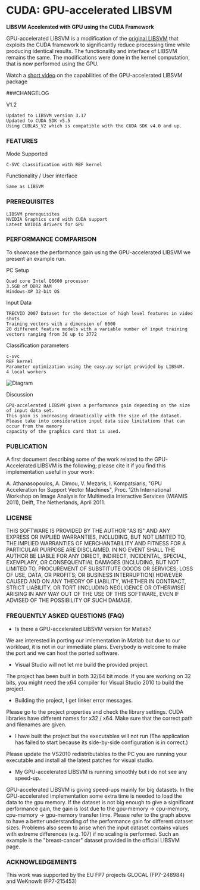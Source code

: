 CUDA: GPU-accelerated LIBSVM
====
**LIBSVM Accelerated with GPU using the CUDA Framework**

GPU-accelerated LIBSVM is a modification of the [original LIBSVM](http://www.csie.ntu.edu.tw/~cjlin/libsvm/) that exploits the CUDA framework to significantly reduce processing time while producing identical results. The functionality and interface of LIBSVM remains the same. The modifications were done in the kernel computation, that is now performed using the GPU.

Watch a [short video](http://www.youtube.com/watch?v=Fl99tQQd55U) on the capabilities of the GPU-accelerated LIBSVM package

###CHANGELOG
	
V1.2 
	
	Updated to LIBSVM version 3.17
	Updated to CUDA SDK v5.5
	Using CUBLAS_V2 which is compatible with the CUDA SDK v4.0 and up.

### FEATURES

Mode Supported

    C-SVC classification with RBF kernel

Functionality / User interface

    Same as LIBSVM

### PREREQUISITES

    LIBSVM prerequisites
    NVIDIA Graphics card with CUDA support
    Latest NVIDIA drivers for GPU
	
### PERFORMANCE COMPARISON

To showcase the performance gain using the GPU-accelerated LIBSVM we present an example run.

PC Setup

    Quad core Intel Q6600 processor
    3.5GB of DDR2 RAM
    Windows-XP 32-bit OS

Input Data

    TRECVID 2007 Dataset for the detection of high level features in video shots
    Training vectors with a dimension of 6000
    20 different feature models with a variable number of input training vectors ranging from 36 up to 3772

Classification parameters

    c-svc
    RBF kernel
    Parameter optimization using the easy.py script provided by LIBSVM.
    4 local workers
![Diagram](http://mklab.iti.gr/files/GPULIBSVM-comparison.jpg)

Discussion

    GPU-accelerated LIBSVM gives a performance gain depending on the size of input data set. 
    This gain is increasing dramatically with the size of the dataset.
    Please take into consideration input data size limitations that can occur from the memory 
    capacity of the graphics card that is used.    
    
### PUBLICATION

A first document describing some of the work related to the GPU-Accelerated LIBSVM is the following; please cite it if you find this implementation useful in your work:

A. Athanasopoulos, A. Dimou, V. Mezaris, I. Kompatsiaris, "GPU Acceleration for Support Vector Machines", Proc. 12th International Workshop on Image Analysis for Multimedia Interactive Services (WIAMIS 2011), Delft, The Netherlands, April 2011.

### LICENSE

THIS SOFTWARE IS PROVIDED BY THE AUTHOR "AS IS" AND ANY EXPRESS OR IMPLIED WARRANTIES, INCLUDING, BUT NOT LIMITED TO, THE IMPLIED WARRANTIES OF MERCHANTABILITY AND FITNESS FOR A PARTICULAR PURPOSE ARE DISCLAIMED. IN NO EVENT SHALL THE AUTHOR BE LIABLE FOR ANY DIRECT, INDIRECT, INCIDENTAL, SPECIAL, EXEMPLARY, OR CONSEQUENTIAL DAMAGES (INCLUDING, BUT NOT LIMITED TO, PROCUREMENT OF SUBSTITUTE GOODS OR SERVICES; LOSS OF USE, DATA, OR PROFITS; OR BUSINESS INTERRUPTION) HOWEVER CAUSED AND ON ANY THEORY OF LIABILITY, WHETHER IN CONTRACT, STRICT LIABILITY, OR TORT (INCLUDING NEGLIGENCE OR OTHERWISE) ARISING IN ANY WAY OUT OF THE USE OF THIS SOFTWARE, EVEN IF ADVISED OF THE POSSIBILITY OF SUCH DAMAGE.

### FREQUENTLY ASKED QUESTIONS (FAQ)

* Is there a GPU-accelerated LIBSVM version for Matlab?

We are interested in porting our imlementation in Matlab but due to our workload, it is not in our immediate plans. Everybody is welcome to make the port and we can host the ported software.

* Visual Studio will not let me build the provided project.

The project has been built in both 32/64 bit mode. If you are working on 32 bits, you might need the x64 compiler for Visual Studio 2010 to build the project.

* Building the project, I get linker error messages.

Please go to the project properties and check the library settings. CUDA libraries have different names for x32 / x64. Make sure that the correct path and filenames are given.

* I have built the project but the executables will not run (The application has failed to start because its side-by-side configuration is in
correct.)

Please update the VS2010 redistributables to the PC you are running your executable and install all the latest patches for visual studio.

* My GPU-accelerated LIBSVM is running smoothly but i do not see any speed-up.

GPU-accelerated LIBSVM is giving speed-ups mainly for big datasets. In the GPU-accelerated implementation some extra time is needed to load the data to the gpu memory. If the dataset is not big enough to give a significant performance gain, the gain is lost due to the gpu-memory -> cpu-memory, cpu-memory -> gpu-memory  transfer time. Please refer to the graph above to have a better understanding of the performance gain for different dataset sizes.
Problems also seem to arise when the input dataset contains values with extreme differences (e.g. 107) if no scaling is performed. Such an example is the "breast-cancer" dataset provided in the official LIBSVM page.

### ACKNOWLEDGEMENTS

This work was supported by the EU FP7 projects GLOCAL (FP7-248984) and WeKnowIt (FP7-215453)
